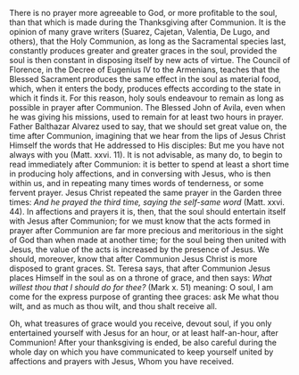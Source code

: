 
There is no prayer more agreeable to God, or more profitable to the soul, than that which is made during the Thanksgiving after Communion. It is the opinion of many grave writers (Suarez, Cajetan, Valentia, De Lugo, and others), that the Holy Communion, as long as the Sacramental species last, constantly produces greater and greater graces in the soul, provided the soul is then constant in disposing itself by new acts of virtue. The Council of Florence, in the Decree of Eugenius IV to the Armenians, teaches that the Blessed Sacrament produces the same effect in the soul as material food, which, when it enters the body, produces effects according to the state in which it finds it. For this reason, holy souls endeavour to remain as long as possible in prayer after Communion. The Blessed John of Avila, even when he was giving his missions, used to remain for at least two hours in prayer. Father Balthazar Alvarez used to say, that we should set great value on, the time after Communion, imagining that we hear from the lips of Jesus Christ Himself the words that He addressed to His disciples: But me you have not always with you (Matt. xxvi. 11). It is not advisable, as many do, to begin to read immediately after Communion: it is better to spend at least a short time in producing holy affections, and in conversing with Jesus, who is then within us, and in repeating many times words of tenderness, or some fervent prayer. Jesus Christ repeated the same prayer in the Garden three times: _And he prayed the third time, saying the self-same word_ (Matt. xxvi. 44). In affections and prayers it is, then, that the soul should entertain itself with Jesus after Communion; for we must know that the acts formed in prayer after Communion are far more precious and meritorious in the sight of God than when made at another time; for the soul being then united with Jesus, the value of the acts is increased by the presence of Jesus. We should, moreover, know that after Communion Jesus Christ is more disposed to grant graces. St. Teresa says, that after Communion Jesus places Himself in the soul as on a throne of grace, and then says: _What willest thou that I should do for thee?_ (Mark x. 51) meaning: O soul, I am come for the express purpose of granting thee graces: ask Me what thou wilt, and as much as thou wilt, and thou shalt receive all.

Oh, what treasures of grace would you receive, devout soul, if you only entertained yourself with Jesus for an hour, or at least half-an-hour, after Communion! After your thanksgiving is ended, be also careful during the whole day on which you have communicated to keep yourself united by affections and prayers with Jesus, Whom you have received.

